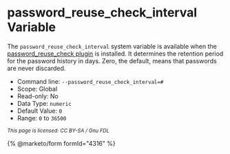 # password\_reuse\_check\_interval Variable

The `password_reuse_check_interval` system variable is available when the [password\_reuse\_check plugin](password-reuse-check-plugin.md) is installed. It determines the retention period for the password history in days. Zero, the default, means that passwords are never discarded.

* Command line: `--password_reuse_check_interval=#`
* Scope: Global
* Read-only: No
* Data Type: `numeric`
* Default Value: `0`
* Range: `0` to `36500`

<sub>_This page is licensed: CC BY-SA / Gnu FDL_</sub>

{% @marketo/form formId="4316" %}
